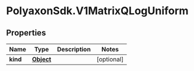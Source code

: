 # PolyaxonSdk.V1MatrixQLogUniform

## Properties

Name | Type | Description | Notes
------------ | ------------- | ------------- | -------------
**kind** | [**Object**](.md) |  | [optional] 


